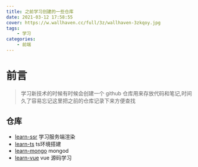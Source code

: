 ```yaml
---
title: 之前学习创建的一些仓库
date: 2021-03-12 17:58:55
cover: https://w.wallhaven.cc/full/3z/wallhaven-3zkqoy.jpg
tags:
    - 学习
categories:
    - 前端    
---
```


# 前言

> 学习新技术的时候有时候会创建一个 github 仓库用来存放代码和笔记,时间久了容易忘记这里把之前的仓库记录下来方便查找

## 仓库

- [learn-ssr](https://github.com/BestDingSheng/learn-ssr)  学习服务端渲染
- [learn-ts](https://github.com/BestDingSheng/ts-learn) ts环境搭建
- [learn-mongo](https://github.com/BestDingSheng/tianxing-api) mongod
- [learn-vue](https://github.com/BestDingSheng/vue-dev) vue 源码学习